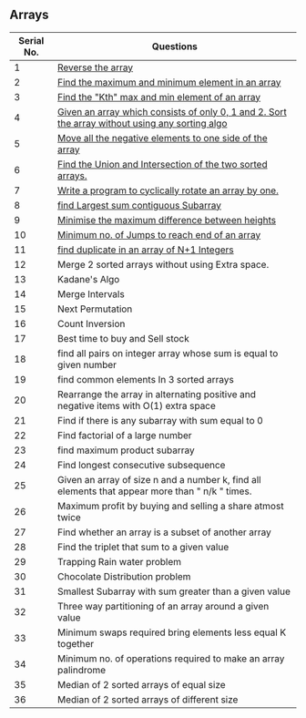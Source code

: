 ## Arrays
Serial No. | Questions
| --- | ----------- |
1 | [Reverse the array](Array/1-Reverse)
2 | [Find the maximum and minimum element in an array](Array/2-Max%20and%20Min%20in%20Array)
3 | [Find the "Kth" max and min element of an array](Array/3-Kth%20Max%20and%20Min%20in%20Array)
4 | [Given an array which consists of only 0, 1 and 2. Sort the array without using any sorting algo](Array/4-Sort%20Array%20of%200%201%202)
5 | [Move all the negative elements to one side of the array](Array/5-Move%20Negative%20Elements%20of%20Array)
6 | [Find the Union and Intersection of the two sorted arrays.](Array/6-Union%20and%20Intersection%20of%202%20Arrays)
7 | [Write a program to cyclically rotate an array by one.](Array/7-Rotate%20Array)
8 | [find Largest sum contiguous Subarray](Array/8-Largest%20Sum%20Contiguous%20Subarray)
9 | [Minimise the maximum difference between heights](Array/9-Minimize%20Difference)
10 | [Minimum no. of Jumps to reach end of an array](Array/10-Minimum%20Jumps%20to%20Reach%20End)
11 | [find duplicate in an array of N+1 Integers](Array/11-Duplicate%20in%20Array)
12 | Merge 2 sorted arrays without using Extra space.
13 | Kadane's Algo
14 | Merge Intervals
15 | Next Permutation
16 | Count Inversion
17 | Best time to buy and Sell stock
18 | find all pairs on integer array whose sum is equal to given number
19 | find common elements In 3 sorted arrays
20 | Rearrange the array in alternating positive and negative items with O(1) extra space
21 | Find if there is any subarray with sum equal to 0
22 | Find factorial of a large number
23 | find maximum product subarray
24 | Find longest consecutive subsequence
25 | Given an array of size n and a number k, find all elements that appear more than " n/k " times.
26 | Maximum profit by buying and selling a share atmost twice
27 | Find whether an array is a subset of another array
28 | Find the triplet that sum to a given value
29 | Trapping Rain water problem
30 | Chocolate Distribution problem
31 | Smallest Subarray with sum greater than a given value
32 | Three way partitioning of an array around a given value
33 | Minimum swaps required bring elements less equal K together
34 | Minimum no. of operations required to make an array palindrome
35 | Median of 2 sorted arrays of equal size
36 | Median of 2 sorted arrays of different size